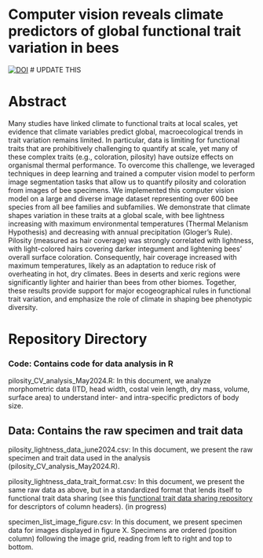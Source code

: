 # Computer vision reveals climate predictors of global functional trait variation in bees

[![DOI](https://zenodo.org/badge/639080548.svg)](https://zenodo.org/doi/10.5281/zenodo.11106427) # UPDATE THIS
# Abstract
Many studies have linked climate to functional traits at local scales, yet evidence that climate variables predict global, macroecological trends in trait variation remains limited. In particular, data is limiting for functional traits that are prohibitively challenging to quantify at scale, yet many of these complex traits (e.g., coloration, pilosity) have outsize effects on organismal thermal performance. To overcome this challenge, we leveraged techniques in deep learning and trained a computer vision model to perform image segmentation tasks that allow us to quantify pilosity and coloration from images of bee specimens. We implemented this computer vision model on a large and diverse image dataset representing over 600 bee species from all bee families and subfamilies. We demonstrate that climate shapes variation in these traits at a global scale, with bee lightness increasing with maximum environmental temperatures (Thermal Melanism Hypothesis) and decreasing with annual precipitation (Gloger’s Rule). Pilosity (measured as hair coverage) was strongly correlated with lightness, with light-colored hairs covering darker integument and lightening bees’ overall surface coloration. Consequently, hair coverage increased with maximum temperatures, likely as an adaptation to reduce risk of overheating in hot, dry climates. Bees in deserts and xeric regions were significantly lighter and hairier than bees from other biomes. Together, these results provide support for major ecogeographical rules in functional trait variation, and emphasize the role of climate in shaping bee phenotypic diversity. 

# Repository Directory
### Code: Contains code for data analysis in R
pilosity_CV_analysis_May2024.R: In this document, we analyze morphometric data (ITD, head width, costal vein length, dry mass, volume, surface area) to understand inter- and intra-specific predictors of body size.

## Data: Contains the raw specimen and trait data
pilosity_lightness_data_june2024.csv: In this document, we present the raw specimen and trait data used in the analysis (pilosity_CV_analysis_May2024.R).

pilosity_lightness_data_trait_format.csv: In this document, we present the same raw data as above, but in a standardized format that lends itself to functional trait data sharing (see this [functional trait data sharing repository](https://github.com/mostwald/Functional-trait-review) for descriptors of column headers). (in progress)

specimen_list_image_figure.csv: In this document, we present specimen data for images displayed in figure X. Specimens are ordered (position column) following the image grid, reading from left to right and top to bottom.


